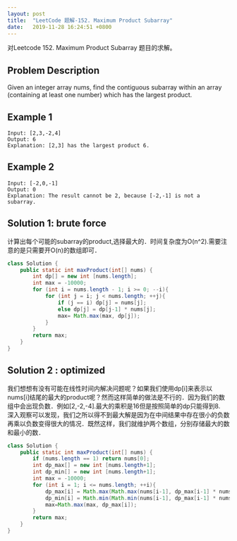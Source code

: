 ```yaml
---
layout: post
title:  "LeetCode 题解-152. Maximum Product Subarray"
date:   2019-11-28 16:24:51 +0800
---
```


对Leetcode 152. Maximum Product Subarray 题目的求解。

## Problem Description

Given an integer array nums, find the contiguous subarray within an array (containing at least one number) which has the largest product.

## Example 1

```
Input: [2,3,-2,4]
Output: 6
Explanation: [2,3] has the largest product 6.
```

## Example 2

```
Input: [-2,0,-1]
Output: 0
Explanation: The result cannot be 2, because [-2,-1] is not a subarray.
```

## Solution 1: brute force

计算出每个可能的subarray的product,选择最大的．时间复杂度为O(n^2).需要注意的是只需要开O(n)的数组即可．
```java
class Solution {
    public static int maxProduct(int[] nums) {
        int dp[] = new int [nums.length];
        int max = -10000;
        for (int i = nums.length - 1; i >= 0; --i){
            for (int j = i; j < nums.length; ++j){
                if (j == i) dp[j] = nums[j];
                else dp[j] = dp[j-1] * nums[j];
                max= Math.max(max, dp[j]);
            }
        }
        return max;
    }
}
```

## Solution 2 : optimized

我们想想有没有可能在线性时间内解决问题呢？如果我们使用dp[i]来表示以nums[i]结尾的最大的product呢？然而这样简单的做法是不行的．因为我们的数组中会出现负数．例如[2,-2,-4].最大的乘积是16但是按照简单的dp只能得到8.　深入观察可以发现，我们之所以得不到最大解是因为在中间结果中存在很小的负数再乘以负数变得很大的情况．既然这样，我们就维护两个数组，分别存储最大的数和最小的数．

```java
class Solution {
    public static int maxProduct(int[] nums) {
        if (nums.length == 1) return nums[0];
        int dp_max[] = new int [nums.length+1];
        int dp_min[] = new int [nums.length+1];
        int max = -10000;
        for (int i = 1; i <= nums.length; ++i){
            dp_max[i] = Math.max(Math.max(nums[i-1], dp_max[i-1] * nums[i-1]), dp_min[i-1] * nums[i-1]);
            dp_min[i] = Math.min(Math.min(nums[i-1], dp_max[i-1] * nums[i-1]), dp_min[i-1] * nums[i-1]);
            max=Math.max(max, dp_max[i]);
        }
        return max;
    }
}
```
